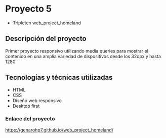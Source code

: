 # Proyecto 5
- Tripleten web_project_homeland 

## Descripción del proyecto
Primer proyecto responsivo utilizando media queries para mostrar el contenido en una amplia variedad de dispositivos desde los 32opx y hasta 1280.

## Tecnologías y técnicas utilizadas
- HTML
- CSS
- Diseño web responsivo
- Desktop first

### Enlace del proyecto
https://genarohp7.github.io/web_project_homeland/